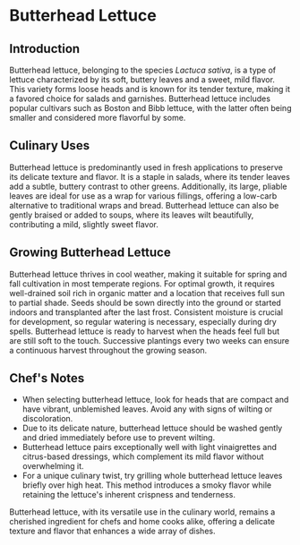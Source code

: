 # Butterhead Lettuce

## Introduction

Butterhead lettuce, belonging to the species *Lactuca sativa*, is a type of lettuce characterized by its soft, buttery leaves and a sweet, mild flavor. This variety forms loose heads and is known for its tender texture, making it a favored choice for salads and garnishes. Butterhead lettuce includes popular cultivars such as Boston and Bibb lettuce, with the latter often being smaller and considered more flavorful by some.

## Culinary Uses

Butterhead lettuce is predominantly used in fresh applications to preserve its delicate texture and flavor. It is a staple in salads, where its tender leaves add a subtle, buttery contrast to other greens. Additionally, its large, pliable leaves are ideal for use as a wrap for various fillings, offering a low-carb alternative to traditional wraps and bread. Butterhead lettuce can also be gently braised or added to soups, where its leaves wilt beautifully, contributing a mild, slightly sweet flavor.

## Growing Butterhead Lettuce

Butterhead lettuce thrives in cool weather, making it suitable for spring and fall cultivation in most temperate regions. For optimal growth, it requires well-drained soil rich in organic matter and a location that receives full sun to partial shade. Seeds should be sown directly into the ground or started indoors and transplanted after the last frost. Consistent moisture is crucial for development, so regular watering is necessary, especially during dry spells. Butterhead lettuce is ready to harvest when the heads feel full but are still soft to the touch. Successive plantings every two weeks can ensure a continuous harvest throughout the growing season.

## Chef's Notes

- When selecting butterhead lettuce, look for heads that are compact and have vibrant, unblemished leaves. Avoid any with signs of wilting or discoloration.
- Due to its delicate nature, butterhead lettuce should be washed gently and dried immediately before use to prevent wilting.
- Butterhead lettuce pairs exceptionally well with light vinaigrettes and citrus-based dressings, which complement its mild flavor without overwhelming it.
- For a unique culinary twist, try grilling whole butterhead lettuce leaves briefly over high heat. This method introduces a smoky flavor while retaining the lettuce's inherent crispness and tenderness.

Butterhead lettuce, with its versatile use in the culinary world, remains a cherished ingredient for chefs and home cooks alike, offering a delicate texture and flavor that enhances a wide array of dishes.
